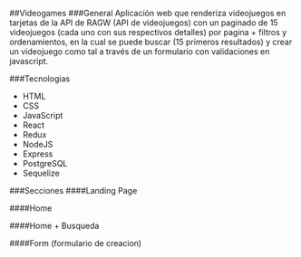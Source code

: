 ##Videogames
###General
Aplicación web que renderiza videojuegos en tarjetas de la API de RAGW (API de videojuegos) con un paginado de 15 videojuegos (cada uno con sus respectivos detalles) por pagina + filtros y ordenamientos, en la cual se puede buscar (15 primeros resultados) y crear un videojuego como tal a través de un formulario con validaciones en javascript.

###Tecnologias
- HTML
- CSS
- JavaScript
- React
- Redux
- NodeJS
- Express
- PostgreSQL
- Sequelize

###Secciones
####Landing Page

####Home

####Home + Busqueda

####Form (formulario de creacion)

  
